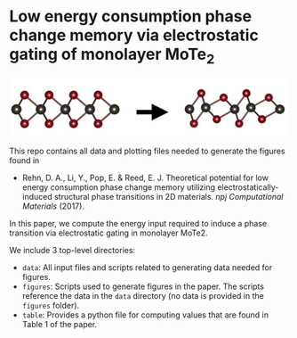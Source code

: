 # Low energy consumption phase change memory via electrostatic gating of monolayer MoTe<sub>2</sub>

![](data/voltage-charge-diagram/pics/2hto1tp.png)

This repo contains all data and plotting files needed to generate the
figures found in

- Rehn, D. A., Li, Y., Pop, E. & Reed, E. J. Theoretical potential for low energy consumption phase change memory utilizing electrostatically-induced structural phase transitions in 2D materials. _npj Computational Materials_ (2017).


In this paper, we compute the energy input required to induce a phase
transition via electrostatic gating in monolayer MoTe2. 

We include 3 top-level directories:

- `data`: All input files and scripts related to generating data
  needed for figures.
- `figures`: Scripts used to generate figures in the paper. The
  scripts reference the data in the `data` directory (no data
  is provided in the `figures` folder).
- `table`: Provides a python file for computing values that are found
  in Table 1 of the paper.

